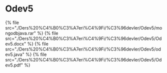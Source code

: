 # Odev5

<!--Index-->

{% file src="./Ders%20%C4%B0%C3%A7eri%C4%9Fi/%C3%96devler/Odev5/mongodbjava.rar" %}
{% file src="./Ders%20%C4%B0%C3%A7eri%C4%9Fi/%C3%96devler/Odev5/Odev5.docx" %}
{% file src="./Ders%20%C4%B0%C3%A7eri%C4%9Fi/%C3%96devler/Odev5/odev5.java" %}
{% file src="./Ders%20%C4%B0%C3%A7eri%C4%9Fi/%C3%96devler/Odev5/Odev5.pdf" %}

<!--Index-->
